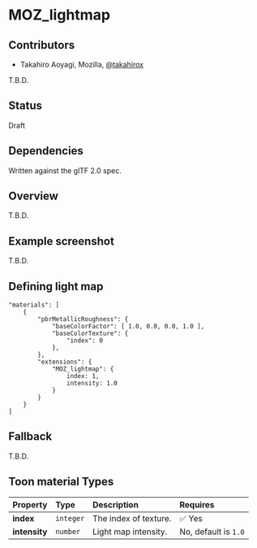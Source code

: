 # MOZ\_lightmap

## Contributors

* Takahiro Aoyagi, Mozilla, [@takahirox](https://github.com/takahirox)

T.B.D.

## Status

Draft

## Dependencies

Written against the glTF 2.0 spec.

## Overview

T.B.D.

## Example screenshot

T.B.D.

## Defining light map

```
"materials": [
    {
        "pbrMetallicRoughness": {
            "baseColorFactor": [ 1.0, 0.0, 0.0, 1.0 ],
            "baseColorTexture": {
                "index": 0
            },
        },
        "extensions": {
            "MOZ_lightmap": {
                index: 1,
                intensity: 1.0
            }
        }
    }
]
```

## Fallback

T.B.D.

## Toon material Types

| Property | Type | Description | Requires |
|:------|:------|:------|:------|
| **index** | `integer` | The index of texture. | :white_check_mark: Yes |
| **intensity** | `number` | Light map intensity. | No, default is `1.0` |
